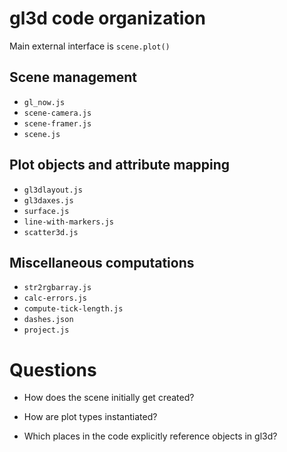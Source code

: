 gl3d code organization
======================

Main external interface is `scene.plot()`

## Scene management

* `gl_now.js`
* `scene-camera.js`
* `scene-framer.js`
* `scene.js`

## Plot objects and attribute mapping

* `gl3dlayout.js`
* `gl3daxes.js`
* `surface.js`
* `line-with-markers.js`
* `scatter3d.js`

## Miscellaneous computations

* `str2rgbarray.js`
* `calc-errors.js`
* `compute-tick-length.js`
* `dashes.json`
* `project.js`


# Questions

* How does the scene initially get created?

* How are plot types instantiated?

* Which places in the code explicitly reference objects in gl3d?
